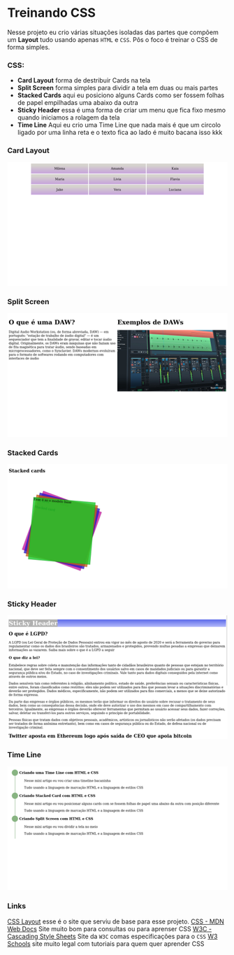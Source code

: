 # Treinando CSS

Nesse projeto eu crio várias situações isoladas das partes que compõem um <strong>Layout</strong> tudo usando apenas `HTML` e `CSS`. Pôs o foco é treinar o CSS de forma simples.

### CSS:
- <strong>Card Layout</strong> forma de destribuir Cards na tela
- <strong>Split Screen</strong> forma simples para dividir a tela em duas ou mais partes
- <strong>Stacked Cards</strong> aqui eu posiciono alguns Cards como ser fossem folhas de papel empilhadas uma abaixo da outra 
- <strong>Sticky Header</strong> essa é uma forma de criar um menu que fica fixo mesmo quando iniciamos a rolagem da tela
- <strong>Time Line</strong> Aqui eu crio uma Time Line que nada mais é que um circolo ligado por uma linha reta e o texto fica ao lado é muito bacana isso kkk


### Card Layout 
![Card Layout](./CardLayout.png)

### Split Screen
![Slit Screen](./SplitScreen.png)

### Stacked Cards 
![Stacked Cards](./StakedCards.png)

### Sticky Header
![Sticky Header](./StickyHeader.png)

### Time Line
![Time Line](./TimeLine.png)


### Links

[CSS Layout](https://csslayout.io/) esse é o site que serviu de base para esse projeto.
[CSS - MDN Web Docs](https://developer.mozilla.org/pt-BR/docs/Web/CSS) Site muito bom para consultas ou para aprenser CSS
[W3C - Cascading Style Sheets](https://www.w3.org/Style/CSS/#specs) Site da `W3C` comas especificações para o `CSS`
[W3 Schools](https://www.w3schools.com/Css/) site muito legal com tutoriais para quem quer aprender CSS 